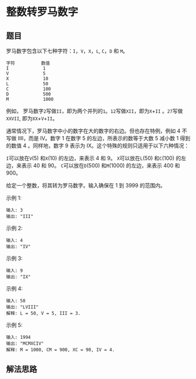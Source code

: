 # 整数转罗马数字
## 题目
罗马数字包含以下七种字符：`I`，`V`，`X`，`L`, `C`，`D` 和 `M`。
~~~
字符          数值
I             1
V             5
X             10
L             50
C             100
D             500
M             1000
~~~
例如， 罗马数字`2`写做`II`，即为两个并列的`1`。`12`写做`XII`，即为`X`+`II` 。`27`写做`XXVII`, 即为`XX`+`V`+`II`。

通常情况下，罗马数字中小的数字在大的数字的右边。但也存在特例，例如 4 不写做 IIII，而是 IV。数字 1 在数字 5 的左边，所表示的数等于大数 5 减小数 1 得到的数值 4 。同样地，数字 9 表示为 IX。这个特殊的规则只适用于以下六种情况：

`I`可以放在`V`(5) 和`X`(10) 的左边，来表示 4 和 9。
`X`可以放在`L`(50) 和`C`(100) 的左边，来表示 40 和 90。 
`C`可以放在`D`(500) 和`M`(1000) 的左边，来表示 400 和 900。

给定一个整数，将其转为罗马数字。输入确保在 1 到 3999 的范围内。

示例 1:
~~~
输入: 3
输出: "III"
~~~
示例 2:
~~~
输入: 4
输出: "IV"
~~~
示例 3:
~~~
输入: 9
输出: "IX"
~~~
示例 4:
~~~
输入: 58
输出: "LVIII"
解释: L = 50, V = 5, III = 3.
~~~
示例 5:
~~~
输入: 1994
输出: "MCMXCIV"
解释: M = 1000, CM = 900, XC = 90, IV = 4.
~~~
## 解法思路